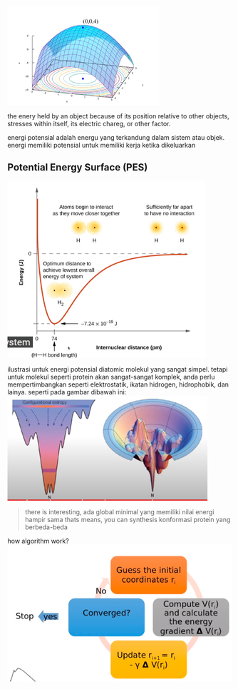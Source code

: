 ![be1521c849aa9ecf74e8deb5e089e811.png](../../../../../_resources/be1521c849aa9ecf74e8deb5e089e811.png)

the enery held by an object because of its position relative to other objects, stresses within itself, its electric chareg, or other factor. 

energi potensial adalah energu yang terkandung dalam sistem atau objek. energi memiliki potensial untuk memiliki kerja ketika dikeluarkan

## Potential Energy Surface (PES)
![4503dde37b56b5e5e25fca161ee1f09e.png](../../../../../_resources/4503dde37b56b5e5e25fca161ee1f09e.png)

ilustrasi untuk energi potensial diatomic molekul yang sangat simpel. tetapi untuk molekul seperti protein akan sangat-sangat komplek, anda perlu mempertimbangkan seperti elektrostatik, ikatan hidrogen, hidrophobik, dan lainya. seperti pada gambar dibawah ini:
![eb7c04e04520ca90c63761f5019e9c42.png](../../../../../_resources/eb7c04e04520ca90c63761f5019e9c42.png)

> there is interesting, ada global minimal yang memiliki nilai energi hampir sama thats means, you can synthesis konformasi protein yang berbeda-beda


how algorithm work?
![d260d16bee972685ed0023e553c205cc.png](../../../../../_resources/d260d16bee972685ed0023e553c205cc.png)
